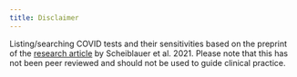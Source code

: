 ```yaml
---
title: Disclaimer
---
```


Listing/searching COVID tests and their sensitivities based on the preprint of the [research article](https://doi.org/10.1101/2021.05.11.21257016) by Scheiblauer et al. 2021. Please note that this has not been peer reviewed and should not be used to guide clinical practice.